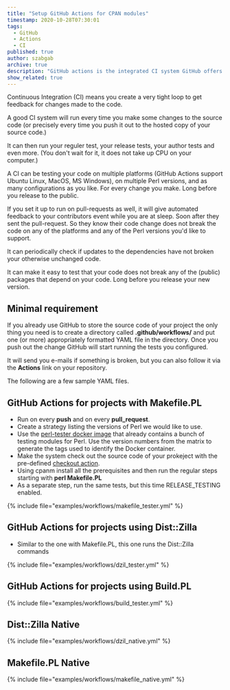 ```yaml
---
title: "Setup GitHub Actions for CPAN modules"
timestamp: 2020-10-28T07:30:01
tags:
  - GitHub
  - Actions
  - CI
published: true
author: szabgab
archive: true
description: "GitHub actions is the integrated CI system GitHub offers to all of its users. Authors of Perl modules can use it to get fast feedback to changes they make to their code."
show_related: true
---
```



Continuous Integration (CI) means you create a very tight loop to get feedback for changes made to the code.

A good CI system will run every time you make some changes to the source code (or precisely every time you push it out to
the hosted copy of your source code.)



It can then run your reguler test, your release tests, your author tests and even more. (You don't wait for it, it does not take up CPU on your computer.)

A CI can be testing your code on multiple platforms (GitHub Actions support Ubuntu Linux, MacOS, MS Windows), on multiple Perl versions, and as many configurations
as you like. For every change you make. Long before you release to the public.

If you set it up to run on pull-requests as well, it will give automated feedback to your contributors event while you are at sleep. Soon after they sent the pull-request.
So they know their code change does not break the code on any of the platforms and any of the Perl versions you'd like to support.

It can periodically check if updates to the dependencies have not broken your otherwise unchanged code.

It can make it easy to test that your code does not break any of the (public) packages that depend on your code. Long before you release your new version.

## Minimal requirement

If you already use GitHub to store the source code of your project the only thing you need is to create a directory called <b>.github/workflows/</b> and put
one (or more) appropriately formatted YAML file in the directory. Once you push out the change GitHub will start running the tests you configured.

It will send you e-mails if something is broken, but you can also follow it via the <b>Actions</b> link on your repository.

The following are a few sample YAML files.

## GitHub Actions for projects with Makefile.PL

* Run on every <b>push</b> and on every <b>pull_request</b>.
* Create a strategy listing the versions of Perl we would like to use.
* Use the [perl-tester docker image](https://hub.docker.com/r/perldocker/perl-tester) that already contains a bunch of testing modules for Perl. Use the version numbers from the matrix to generate the tags used to identify the Docker container.
* Make the system check out the source code of your prokeject with the pre-defined [checkout action](https://github.com/actions/checkout).
* Using cpanm install all the prerequisites and then run the regular steps starting with <b>perl Makefile.PL</b>
* As a separate step, run the same tests, but this time RELEASE_TESTING enabled.

{% include file="examples/workflows/makefile_tester.yml" %}

## GitHub Actions for projects using Dist::Zilla

* Similar to the one with Makefile.PL, this one runs the Dist::Zilla commands

{% include file="examples/workflows/dzil_tester.yml" %}


## GitHub Actions for projects using Build.PL

{% include file="examples/workflows/build_tester.yml" %}

## Dist::Zilla Native

{% include file="examples/workflows/dzil_native.yml" %}

## Makefile.PL Native

{% include file="examples/workflows/makefile_native.yml" %}

